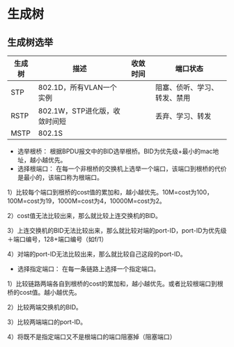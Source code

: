 # 生成树
## 生成树选举

| 生成树 | 描述    | 收敛时间 | 端口状态                            |
|--------|---------|----------|-----------------------------------|
| STP    | 802.1D，所有VLAN一个实例  |          | 阻塞、侦听、学习、转发、禁用      |
| RSTP   | 802.1W，STP进化版，收敛时间短  |          | 丢弃、学习、转发                  |
| MSTP   | 802.1S  |          |                                   |

- 选举根桥：
根据BPDU报文中的BID选举根桥。BID为优先级+最小的mac地址，越小越优先。
- 选择根端口：
在每一个非根桥的交换机上选举一个端口，该端口到根桥的代价是最小的，该端口称为根端口。

1）比较每个端口到根桥的cost值的累加和，越小越优先。10M=cost为100，100M=cost为19，1000M=cost为4，10000M=cost为2。

2）cost值无法比较出来，那么就比较上连交换机的BID。

3）上连交换机的BID无法比较出来，那么就比较对端的port-ID，port-ID为优先级＋端口编号，128+端口编号（如f/1）

4）对端的port-ID无法比较出来，那么就比较自己这段的port-ID。
- 选择指定端口：
在每一条链路上选择一个指定端口。

1）比较链路两端各自到根桥的cost的累加和，越小越优先。或者比较根端口到根桥的cost值。越小越优先。

2）比较两端交换机的BID。

3）比较两端端口的port-ID。

4）将既不是指定端口又不是根端口的端口阻塞掉（阻塞端口）
